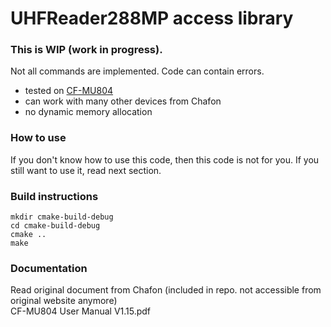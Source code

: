 # UHFReader288MP access library

### This is WIP (work in progress).
Not all commands are implemented. Code can contain errors.

- tested on [CF-MU804](http://www.chafon.com/productdetails.aspx?pid=669)
- can work with many other devices from Chafon
- no dynamic memory allocation

### How to use
If you don't know how to use this code, then this code is not for you. If you still want to use it, read next section.
### Build instructions
```shell
mkdir cmake-build-debug
cd cmake-build-debug
cmake ..
make
```
### Documentation
Read original document from Chafon (included in repo. not accessible from original website anymore)<br>CF-MU804 User Manual V1.15.pdf

